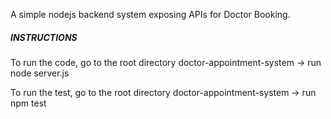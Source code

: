 A simple nodejs backend system exposing APIs for Doctor Booking. 

##### INSTRUCTIONS #####

To run the code, go to the root directory doctor-appointment-system -> run node server.js

To run the test, go to the root directory doctor-appointment-system -> run npm test
